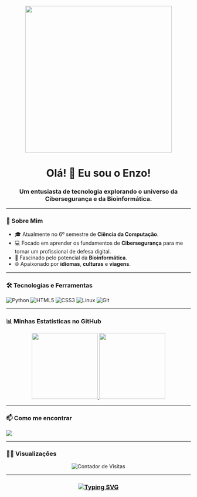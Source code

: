 <p align="center">
  <img src="https://www.pinterest.com%2Fsimplysydneyrenee%2Fcozy-gifs%2F&psig=AOvVaw0h-8nsZ5uUGGcoEc91BkOe&ust=1753213511267000&source=images&cd=vfe&opi=89978449&ved=0CBQQjRxqFwoTCIDs3sXbzo4DFQAAAAAdAAAAABAE" width="400" />
</p>

<h1 align="center">Olá! 👋 Eu sou o Enzo!</h1>

<h3 align="center">Um entusiasta de tecnologia explorando o universo da Cibersegurança e da Bioinformática.</h3>

---

### 🌱 Sobre Mim

- 🎓 Atualmente no 6º semestre de **Ciência da Computação**.
- 💻 Focado em aprender os fundamentos de **Cibersegurança** para me tornar um profissional de defesa digital.
- 🧬 Fascinado pelo potencial da **Bioinformática**.
- 🌐 Apaixonado por **idiomas**, **culturas** e **viagens**.

---

### 🛠️ Tecnologias e Ferramentas

<p align="left">
  <img src="https://img.shields.io/badge/Python-3776AB?style=for-the-badge&logo=python&logoColor=white" alt="Python" />
  <img src="https://img.shields.io/badge/HTML5-E34F26?style=for-the-badge&logo=html5&logoColor=white" alt="HTML5" />
  <img src="https://img.shields.io/badge/CSS3-1572B6?style=for-the-badge&logo=css3&logoColor=white" alt="CSS3" />
  <img src="https://img.shields.io/badge/Linux-FCC624?style=for-the-badge&logo=linux&logoColor=black" alt="Linux" />
  <img src="https://img.shields.io/badge/GIT-E44C30?style=for-the-badge&logo=git&logoColor=white" alt="Git" />
</p>

---

### 📊 Minhas Estatísticas no GitHub

<p align="center">
  <a href="https://github.com/zobedd">
    <img height="180em" src="https://github-readme-stats.vercel.app/api?username=SEU-USUARIO&show_icons=true&theme=dracula&include_all_commits=true&count_private=true"/>
    <img height="180em" src="https://github-readme-stats.vercel.app/api/top-langs/?username=SEU-USUARIO&layout=compact&langs_count=7&theme=dracula"/>
  </a>
</p>

---

### 📫 Como me encontrar

<p align="left">
  <a href="https://linkedin.com/in/SEU-USUARIO" target="_blank"><img src="https://img.shields.io/badge/-LinkedIn-%230077B5?style=for-the-badge&logo=linkedin&logoColor=white" target="_blank"></a> 
  </p>

---

### 🙋‍♂️ Visualizações

<p align="center">
  <img src="https://komarev.com/ghpvc/?username=SEU-USUARIO&style=flat-square&color=blue" alt="Contador de Visitas" />
</p>

---

<h3 align="center">
  <a href="https://github.com/seu-usuario">
    <img src="https://readme-typing-svg.herokuapp.com?font=Fira+Code&size=25&pause=1000&color=007BFF&center=true&vCenter=true&width=435&lines=Cibersegurança;Bioinformática;Desenvolvimento+Web" alt="Typing SVG" />
  </a>
</h3>
